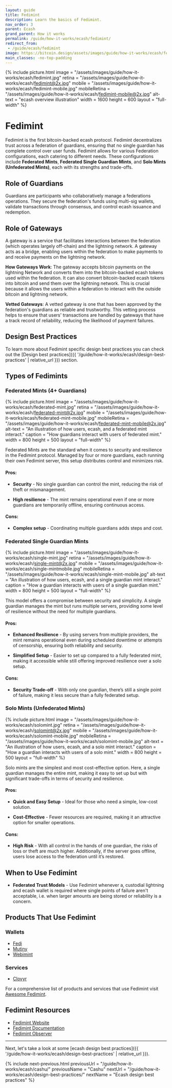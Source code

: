 ```yaml
---
layout: guide
title: Fedimint
description: Learn the basics of Fedimint.
nav_order: 3
parent: Ecash
grand_parent: How it works
permalink: /guide/how-it-works/ecash/fedimint/
redirect_from:
 - /guide/ecash/fedimint
image: https://bitcoin.design/assets/images/guide/how-it-works/ecash/fedimint.jpg
main_classes: -no-top-padding
---
```


<!--

Editor's notes

Explains generally how fedimint works

Illustration sources


-->

{% include picture.html
   image = "/assets/images/guide/how-it-works/ecash/fedimint.jpg"
   retina = "/assets/images/guide/how-it-works/ecash/fedimint@2x.jpg"
   mobile = "/assets/images/guide/how-it-works/ecash/fedimint-mobile.jpg"
   mobileRetina = "/assets/images/guide/how-it-works/ecash/fedimint-mobile@2x.jpg"
   alt-text = "ecash overview illustration"
   width = 1600
   height = 600
   layout = "full-width"
%}

# Fedimint
Fedimint is the first bitcoin-backed ecash protocol. Fedimint decentralizes trust across a federation of guardians, ensuring that no single guardian has complete control over user funds. Fedimint allows for various Federation configurations, each catering to different needs. These configurations include **Federated Mints**, **Federated Single Guardian Mints**, and **Solo Mints (Unfederated Mints)**, each with its strengths and trade-offs.

## Role of Guardians
Guardians are participants who collaboratively manage a federations operations. They secure the federation's funds using multi-sig wallets, validate transactions through consensus, and control ecash issuance and redemption.

## Role of Gateways
A gateway is a service that facilitates interactions between the federation (which operates largely off-chain) and the lightning network. A gateway acts as a bridge, enabling users within the federation to make payments to and receive payments on the lightning network.

**How Gateways Work**: The gateway accepts bitcoin payments on the lightning Network and converts them into the bitcoin-backed ecash tokens used within the federation. It can also convert bitcoin-backed ecash tokens into bitcoin and send them over the lightning network. This is crucial because it allows the users within a federation to interact with the outside bitcoin and lightning network.

**Vetted Gateways**: A vetted gateway is one that has been approved by the federation's guardians as reliable and trustworthy. This vetting process helps to ensure that users' transactions are handled by gateways that have a track record of reliability, reducing the likelihood of payment failures.

## Design Best Practices
To learn more about Fedimint specific design best practices you can check out the [Design best practices]({{ '/guide/how-it-works/ecash/design-best-practices' | relative_url }}) section.


## Types of Fedimints

### Federated Mints (4+ Guardians)

{% include picture.html
   image = "/assets/images/guide/how-it-works/ecash/federated-mint.jpg"
   retina = "/assets/images/guide/how-it-works/ecash/federated-mint@2x.jpg"
   mobile = "/assets/images/guide/how-it-works/ecash/federated-mint-mobile.jpg"
   mobileRetina = "/assets/images/guide/how-it-works/ecash/federated-mint-mobile@2x.jpg"
   alt-text = "An illustration of how users, ecash, and a federated mint interact."
   caption = "How guardians interact with users of federated mint."
   width = 800
   height = 500
   layout = "full-width"
%}

Federated Mints are the standard when it comes to security and resilience in the Fedimint protocol. Managed by four or more guardians, each running their own Fedimint server, this setup distributes control and minimizes risk.

#### Pros:

* **Security** - No single guardian can control the mint, reducing the risk of theft or mismanagement.

* **High resilience** - The mint remains operational even if one or more guardians are temporarily offline, ensuring continuous access.

#### Cons:

* **Complex setup** - Coordinating multiple guardians adds steps and cost.


### Federated Single Guardian Mints

{% include picture.html
   image = "/assets/images/guide/how-it-works/ecash/single-mint.jpg"
   retina = "/assets/images/guide/how-it-works/ecash/single-mint@2x.jpg"
   mobile = "/assets/images/guide/how-it-works/ecash/single-mintmobile.jpg"
   mobileRetina = "/assets/images/guide/how-it-works/ecash/single-mint-mobile.jpg"
   alt-text = "An illustration of how users, ecash, and a single guardian mint interact."
   caption = "How a guardian interacts with users of a single guardian mint."
   width = 800
   height = 500
   layout = "full-width"
%}

This model offers a compromise between security and simplicity. A single guardian manages the mint but runs multiple servers, providing some level of resilience without the need for multiple guardians.

#### Pros:

* **Enhanced Resilience** - By using servers from multiple providers, the mint remains operational even during scheduled downtime or attempts of censorship, ensuring both reliability and security.

* **Simplified Setup** - Easier to set up compared to a fully federated mint, making it accessible while still offering improved resilience over a solo setup.

#### Cons:

* **Security Trade-off** - With only one guardian, there’s still a single point of failure, making it less secure than a fully federated setup.

### Solo Mints (Unfederated Mints)

{% include picture.html
   image = "/assets/images/guide/how-it-works/ecash/solomint.jpg"
   retina = "/assets/images/guide/how-it-works/ecash/solomint@2x.jpg"
   mobile = "/assets/images/guide/how-it-works/ecash/solomint-mobile.jpg"
   mobileRetina = "/assets/images/guide/how-it-works/ecash/solomint-mobile.jpg"
   alt-text = "An illustration of how users, ecash, and a solo mint interact."
   caption = "How a guardian interacts with users of a solo mint."
   width = 800
   height = 500
   layout = "full-width"
%}

Solo mints are the simplest and most cost-effective option. Here, a single guardian manages the entire mint, making it easy to set up but with significant trade-offs in terms of security and resilience.

#### Pros:

* **Quick and Easy Setup** - Ideal for those who need a simple, low-cost solution.

* **Cost-Effective** - Fewer resources are required, making it an attractive option for smaller operations.

#### Cons:

* **High Risk** - With all control in the hands of one guardian, the risks of loss or theft are much higher. Additionally, if the server goes offline, users lose access to the federation until it’s restored.

## When to Use Fedimint
* **Federated Trust Models** - Use Fedimint whenever a, custodial lightning and ecash wallet is required where single points of failure aren't acceptable, i.e. when larger amounts are being stored or reliability is a concern.

## Products That Use Fedimint

### Wallets
- [Fedi](https://www.fedi.xyz)
- [Mutiny](https://www.mutinywallet.com/  )
- [Webimint](https://github.com/elsirion/webimint-rs)

### Services
- [Clovyr](https://clovyr.app/)

For a comprehensive list of products and services that use Fedimint visit [Awesome Fedimint](https://github.com/fedimint/awesome-fedimint).

## Fedimint Resources
- [Fedimint Website](https://fedimint.org/)
- [Fedimint Documentation](https://docs.fedimint.org/)
- [Fedimint Observer](https://observer.fedimint.org/)

---

Next, let's take a look at some [ecash design best practices]({{ '/guide/how-it-works/ecash/design-best-practices' | relative_url }}).

{% include next-previous.html
   previousUrl = "/guide/how-it-works/ecash/cashu/"
   previousName = "Cashu"
   nextUrl = "/guide/how-it-works/ecash/design-best-practices/"
   nextName = "Ecash design best practices"
%}